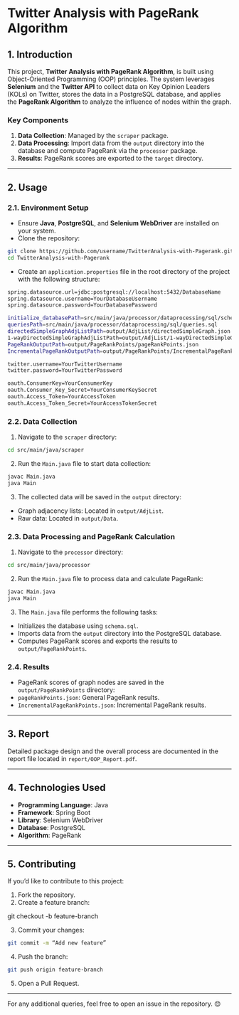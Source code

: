 # Twitter Analysis with PageRank Algorithm

## 1. Introduction
This project, **Twitter Analysis with PageRank Algorithm**, is built using Object-Oriented Programming (OOP) principles. The system leverages **Selenium** and the **Twitter API** to collect data on Key Opinion Leaders (KOLs) on Twitter, stores the data in a PostgreSQL database, and applies the **PageRank Algorithm** to analyze the influence of nodes within the graph.

### Key Components
1. **Data Collection**: Managed by the `scraper` package.
2. **Data Processing**: Import data from the `output` directory into the database and compute PageRank via the `processor` package.
3. **Results**: PageRank scores are exported to the `target` directory.

---

## 2. Usage

### 2.1. Environment Setup
- Ensure **Java**, **PostgreSQL**, and **Selenium WebDriver** are installed on your system.
- Clone the repository:
```bash
git clone https://github.com/username/TwitterAnalysis-with-Pagerank.git
cd TwitterAnalysis-with-Pagerank
```
- Create an `application.properties` file in the root directory of the project with the following structure:
```bash
spring.datasource.url=jdbc:postgresql://localhost:5432/DatabaseName
spring.datasource.username=YourDatabaseUsername
spring.datasource.password=YourDatabasePassword

initialize_databasePath=src/main/java/processor/dataprocessing/sql/schema.sql
queriesPath=src/main/java/processor/dataprocessing/sql/queries.sql
directedSimpleGraphAdjListPath=output/AdjList/directedSimpleGraph.json
1-wayDirectedSimpleGraphAdjListPath=output/AdjList/1-wayDirectedSimpleGraph.json
PageRankOutputPath=output/PageRankPoints/pageRankPoints.json
IncrementalPageRankOutputPath=output/PageRankPoints/IncrementalPageRankPoints.json

twitter.username=YourTwitterUsername
twitter.password=YourTwitterPassword

oauth.ConsumerKey=YourConsumerKey
oauth.Consumer_Key_Secret=YourConsumerKeySecret
oauth.Access_Token=YourAccessToken
oauth.Access_Token_Secret=YourAccessTokenSecret
```
### 2.2. Data Collection
1. Navigate to the `scraper` directory:
```bash
cd src/main/java/scraper
```
2. Run the `Main.java` file to start data collection:
```bash
javac Main.java
java Main
```
3. The collected data will be saved in the `output` directory:
- Graph adjacency lists: Located in `output/AdjList`.
- Raw data: Located in `output/Data`.

### 2.3. Data Processing and PageRank Calculation
1. Navigate to the `processor` directory:
```bash
cd src/main/java/processor
```
2. Run the `Main.java` file to process data and calculate PageRank:
```bash
javac Main.java
java Main
```
3. The `Main.java` file performs the following tasks:
- Initializes the database using `schema.sql`.
- Imports data from the `output` directory into the PostgreSQL database.
- Computes PageRank scores and exports the results to `output/PageRankPoints`.

### 2.4. Results
- PageRank scores of graph nodes are saved in the `output/PageRankPoints` directory:
- `pageRankPoints.json`: General PageRank results.
- `IncrementalPageRankPoints.json`: Incremental PageRank results.
---

## 3. Report
Detailed package design and the overall process are documented in the report file located in `report/OOP_Report.pdf`.

---

## 4. Technologies Used
- **Programming Language**: Java
- **Framework**: Spring Boot
- **Library**: Selenium WebDriver
- **Database**: PostgreSQL
- **Algorithm**: PageRank

---

## 5. Contributing
If you’d like to contribute to this project:
1. Fork the repository.
2. Create a feature branch:

git checkout -b feature-branch

3. Commit your changes:
```bash
git commit -m “Add new feature”
```
4. Push the branch:
```bash
git push origin feature-branch
```
5. Open a Pull Request.

---
For any additional queries, feel free to open an issue in the repository. 😊